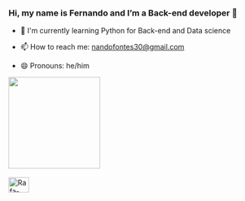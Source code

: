 ### Hi, my name is Fernando and I’m a Back-end developer 👋

- 🌱 I'm currently learning Python for Back-end and Data science

- 📫 How to reach me: nandofontes30@gmail.com
- 😄 Pronouns: he/him

<div>
  <a href-"https://github.com/Nando2003">
  <img height="180em" src="https://github-readme-stats.vercel.app/api/top-langs/?username=Nando2003&layout=compact&langs_count=16&theme=PowerShell"/>
</div>
<div style="display: inline_block"><br>
  <img align ="center" alt="Rafa-Python" height="30" width="40" src="https://raw.githubusercontent.com/devicons/devicon/master/icons/python-orinal.svg">
</div>
